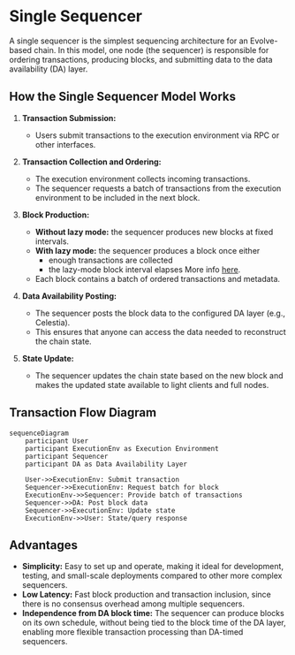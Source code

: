 # Single Sequencer

A single sequencer is the simplest sequencing architecture for an Evolve-based chain. In this model, one node (the sequencer) is responsible for ordering transactions, producing blocks, and submitting data to the data availability (DA) layer.

## How the Single Sequencer Model Works

1. **Transaction Submission:**
   - Users submit transactions to the execution environment via RPC or other interfaces.
2. **Transaction Collection and Ordering:**
   - The execution environment collects incoming transactions.
   - The sequencer requests a batch of transactions from the execution environment to be included in the next block.
3. **Block Production:**
   - **Without lazy mode:** the sequencer produces new blocks at fixed intervals.
   - **With lazy mode:** the sequencer produces a block once either  
     - enough transactions are collected  
     - the lazy-mode block interval elapses
    More info [here](/docs/learn/config.md#lazy-mode-lazy-aggregator).
   - Each block contains a batch of ordered transactions and metadata.

4. **Data Availability Posting:**
   - The sequencer posts the block data to the configured DA layer (e.g., Celestia).
   - This ensures that anyone can access the data needed to reconstruct the chain state.

5. **State Update:**
   - The sequencer updates the chain state based on the new block and makes the updated state available to light clients and full nodes.

## Transaction Flow Diagram

```mermaid
sequenceDiagram
    participant User
    participant ExecutionEnv as Execution Environment
    participant Sequencer
    participant DA as Data Availability Layer

    User->>ExecutionEnv: Submit transaction
    Sequencer->>ExecutionEnv: Request batch for block
    ExecutionEnv->>Sequencer: Provide batch of transactions
    Sequencer->>DA: Post block data
    Sequencer->>ExecutionEnv: Update state
    ExecutionEnv->>User: State/query response
```

## Advantages

- **Simplicity:** Easy to set up and operate, making it ideal for development, testing, and small-scale deployments compared to other more complex sequencers.
- **Low Latency:** Fast block production and transaction inclusion, since there is no consensus overhead among multiple sequencers.
- **Independence from DA block time:** The sequencer can produce blocks on its own schedule, without being tied to the block time of the DA layer, enabling more flexible transaction processing than DA-timed sequencers.
